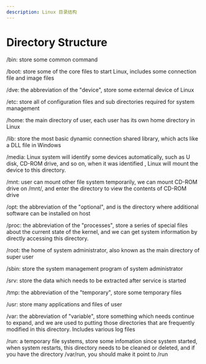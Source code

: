 ```yaml
---
description: Linux 目录结构
---
```


# Directory Structure

/bin:  store some common command&#x20;

/boot: store some of the core files to start Linux, includes some connection file and image files

/dve: the abbreviation of the "device", store some external device of Linux

/etc: store all of configuration files and sub directories required for system management

/home: the main directory of user, each user has its own home directory in Linux

/lib: store the most basic dynamic connection shared library, which acts like a DLL file in Windows

/media: Linux system will identify some devices automatically, such as U disk, CD-ROM drive, and so on, when it was identified , Linux will mount the device to this directory.

/mnt: user can mount other file system temporarily, we can mount CD-ROM drive on /mnt/, and enter the directory to view the contents of CD-ROM drive

/opt: the abbreviation of the "optional", and is the directory where additional software can be installed on host

/proc: the abbreviation of the "processes", store a series of special files about the current state of the kernel, and we can get system information by directly accessing this directory.

/root: the home of system administrator, also known as the main directory of super user

/sbin: store the system management program of system administrator

/srv:  store the data which needs to be extracted after service is started

/tmp: the abbreviation of the "temporary", store some temporary files

/usr: store many applications and files of user

/var: the abbreviation of "variable", store something which needs continue to expand, and we are used to putting those directories that are frequently modified in this directory. Includes various log files

/run: a temporary file systems, store some infomation since system started, when system restarts, this directory needs to be cleaned or deleted, and if you have the directory /var/run, you should make it point to /run
